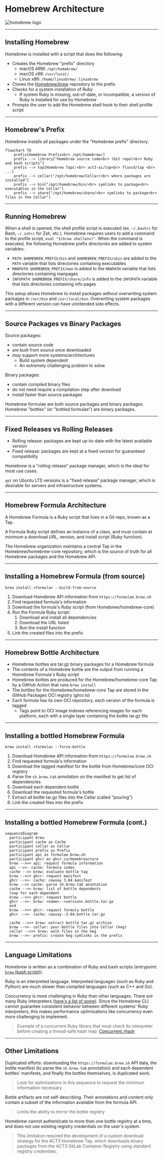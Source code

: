 # Homebrew Architecture

![homebrew logo](https://docs.brew.sh/assets/img/homebrew.svg)

---

## Installing Homebrew

Homebrew is installed with a script that does the following:

- Creates the Homebrew "prefix" directory
  - macOS ARM: `/opt/homebrew/`
  - macOS x86: `/usr/local/`
  - Linux x86: `/home/linuxbrew/.linuxbrew`
- Clones the [Homebrew/brew](https://github.com/Homebrew/brew) repository to the prefix
- Checks for a system installation of Ruby
  - If system Ruby is missing, out-of-date, or incompatible, a version of Ruby is installed for use by Homebrew
- Prompts the user to add the Homebrew shell hook to their shell profile script

---

## Homebrew's Prefix

Homebrew installs all packages under the "Homebrew prefix" directory.

```mermaid
flowchart TD
    prefix[Homebrew Prefix<br> /opt/homebrew/]
    prefix --> library["Homebrew source code<br> (Git repo)<br> Ruby and bash scripts"]
    prefix --> tap[Homebrew Taps:<br> act3-ai/tap<br> fluxcd/tap <br> ...]
    prefix --> cellar["/opt/homebrew/Cellar/<br> where packages are installed"]
    prefix --> bin["/opt/homebrew/bin/<br> symlinks to package<br> executables in the Cellar"]
    prefix --> share["/opt/homebrew/share/<br> symlinks to package<br> files in the Cellar"]
```

---

## Running Homebrew

When a shell is opened, the shell profile script is executed (ex. `~/.bashrc` for Bash, `~/.zshrc` for Zsh, etc.). Homebrew requires users to add a command to the profile script, `eval "$(brew shellenv)"`. When the command is executed, the following Homebrew prefix directories are added to system variables:

- `PATH`: `$HOMEBREW_PREFIX/bin` and `$HOMEBREW_PREFIX/sbin` are added to the `PATH` variable that lists directories containing executables
- `MANPATH`: `$HOMEBREW_PREFIX/man` is added to the `MANPATH` variable that lists directories containing manpages
- `INFOPATH`: `$HOMEBREW_PREFIX/share/info` is added to the `INFOPATH` variable that lists directories containing info pages

This setup allows Homebrew to install packages without overwriting system packages in `/usr/bin` and `/usr/local/bin`. Overwriting system packages with a different version can have unintended side effects.

---

## Source Packages vs Binary Packages

Source packages:

- contain source code
- are built from source once downloaded
- *may* support more systems/architectures
  - Build system dependent
  - An extremely challenging problem to solve

Binary packages:

- contain compiled binary files
- do not need require a compilation step after download
- install faster than source packages

Homebrew formulae are both source packages and binary packages. Homebrew "bottles" (or "bottled formulae") are binary packages.

---

## Fixed Releases vs Rolling Releases

- Rolling release: packages are kept up-to-date with the latest available version
- Fixed release: packages are kept at a fixed version for guaranteed compatibility

Homebrew is a "rolling release" package manager, which is the ideal for most use cases.

`apt` on Ubuntu LTS versions is a "fixed release" package manager, which is desirable for servers and infrastructure systems.

---

## Homebrew Formula Architecture

A Homebrew Formula is a Ruby script that lives in a Git repo, known as a Tap.

A Formula Ruby script defines an instance of a class, and must contain at minimum a download URL, version, and install script (Ruby function).

The Homebrew organization maintains a central Tap in the Homebrew/homebrew-core repository, which is the source of truth for all Homebrew packages and the Homebrew API.

---

## Installing a Homebrew Formula (from source)

`brew install <formula> --build-from-source`

1. Download Homebrew API information from `https://formulae.brew.sh`
2. Find requested formula's information
3. Download the formula's Ruby script (from Homebrew/homebrew-core)
4. Run the Formula Ruby script:
   1. Download and install all dependencies
   2. Download the URL listed
   3. Run the install function
5. Link the created files into the prefix

---

## Homebrew Bottle Architecture

- Homebrew bottles are tar.gz binary packages for a Homebrew formula
- The contents of a Homebrew bottle are the output from running a Homebrew Formula's Ruby script
- Homebrew bottles are produced for the Homebrew/homebrew-core Tap by a GitHub Action that runs `brew install`
- The bottles for the Homebrew/homebrew-core Tap are stored in the GitHub Packages OCI registry (ghcr.io)
- Each formula has its own OCI repository, each version of the formula is tagged
  - Tags point to OCI image indexes referencing images for each platform, each with a single layer containing the bottle tar.gz file

---

## Installing a bottled Homebrew Formula

`brew install <formula> --force-bottle`

1. Download Homebrew API information from `https://formulae.brew.sh`
2. Find requested formula's information
3. Download the tagged manifest for the bottle from Homebrew/core OCI registry
4. Parse the `sh.brew.tab` annotation on the manifest to get list of dependencies
5. Download each dependent bottle
6. Download the requested formula's bottle
7. Extract all bottle tar.gz files into the Cellar (called "pouring")
8. Link the created files into the prefix

---

## Installing a bottled Homebrew Formula (cont.)

```mermaid
sequenceDiagram
  participant brew
  participant cache as Cache
  participant cellar as Cellar
  participant prefix as Prefix
  participant api as formulae.brew.sh
  participant ghcr as ghcr.io/Homebrew/core
  brew -->>+ api: request formula information
  api -->>- cache: formula index
  cache -->> brew: evaluate bottle tag
  brew -->>+ ghcr: request manifest
  ghcr -->>- cache: cowsay 3.04 manifest
  brew -->> cache: parse sh.brew.tab annotation
  cache -->> brew: list of bottle dependents
  loop for each dependent
  brew -->>+ ghcr: request bottle
  ghcr -->>- brew: <name>--<version>.bottle.tar.gz
  end
  brew -->>+ ghcr: request formula bottle
  ghcr -->>- cache: cowsay--3.04.bottle.tar.gz

  cache -->>+ brew: extract bottle tar.gz archive
  brew -->>- cellar: pour bottle files into Cellar (keg)
  cellar -->>+ brew: walk files in the keg
  brew -->>- prefix: create keg symlinks in the prefix
```

---

## Language Limitations

Homebrew is written as a combination of Ruby and bash scripts (entrypoint: [`brew` (bash script)](https://github.com/Homebrew/brew/blob/master/bin/brew)).

Ruby is an interpreted language. Interpreted languages (such as Ruby and Python) are much slower than compiled languages (such as C++ and Go).

Concurrency is more challenging in Ruby than other languages. There are many Ruby interpreters ([here's a list of some](https://github.com/planetruby/awesome-rubies)). Since the Homebrew CLI cannot guarantee consistent behavior between different systems' Ruby interpreters, this makes performance optimizations like concurrency even more challenging to implement.

> Example of a concurrent Ruby library that must check its interpreter before creating a thread-safe hash map: [Concurrent::Hash](https://github.com/ruby-concurrency/concurrent-ruby/blob/8b9b0da4a37585ce5eb71516aca55e93bde39115/lib/concurrent-ruby/concurrent/hash.rb)

---

## Other Limitations

Duplicated efforts: downloading the `https://formulae.brew.sh` API data, the bottle manifest (to parse the `sh.brew.tab` annotation) and each dependent bottles' manifests, and finally the bottles themselves, is duplicated work.

> Look for optimizations in this sequence to request the minimum information necessary

Bottle artifacts are not self-describing. Their annotations and content only contain a subset of the information available from the formula API.

> Limits the ability to mirror the bottle registry

Homebrew cannot authenticate to more than one bottle registry at a time, and does not use existing registry credentials on the user's system.

> This limitation required the development of a custom download strategy for the ACT3 Homebrew Tap, which downloads binary packages from the ACT3 GitLab Container Registry using standard registry credentials.
